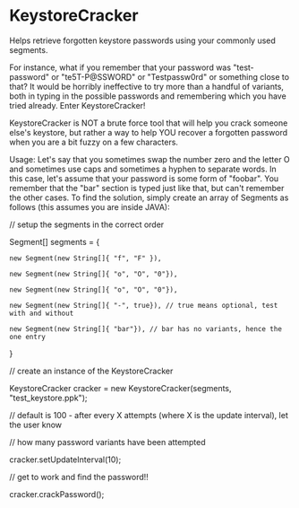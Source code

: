 KeystoreCracker
===============

Helps retrieve forgotten keystore passwords using your commonly used segments.

For instance, what if you remember that your password was "test-password" or "te5T-P@SSWORD"
or "Testpassw0rd" or something close to that?  It would be horribly ineffective to try more
than a handful of variants, both in typing in the possible passwords and remembering which
you have tried already.  Enter KeystoreCracker!

KeystoreCracker is NOT a brute force tool that will help you crack someone else's keystore, but
rather a way to help YOU recover a forgotten password when you are a bit fuzzy on a few
characters.

Usage:
Let's say that you sometimes swap the number zero and the letter O and sometimes use
caps and sometimes a hyphen to separate words.  In this case, let's assume that your password
is some form of "foobar".  You remember that the "bar" section is typed just like that, but
can't remember the other cases.  To find the solution, simply create an array of Segments as
follows (this assumes you are inside JAVA):

// setup the segments in the correct order

Segment[] segments = {

    new Segment(new String[]{ "f", "F" }),
    
    new Segment(new String[]{ "o", "O", "0"}),
    
    new Segment(new String[]{ "o", "O", "0"}),
    
    new Segment(new String[]{ "-", true}), // true means optional, test with and without
    
    new Segment(new String[]{ "bar"}), // bar has no variants, hence the one entry
    
}


// create an instance of the KeystoreCracker

KeystoreCracker cracker = new KeystoreCracker(segments, "test_keystore.ppk");

// default is 100 - after every X attempts (where X is the update interval), let the user know

//                  how many password variants have been attempted

cracker.setUpdateInterval(10);

// get to work and find the password!!

cracker.crackPassword();
